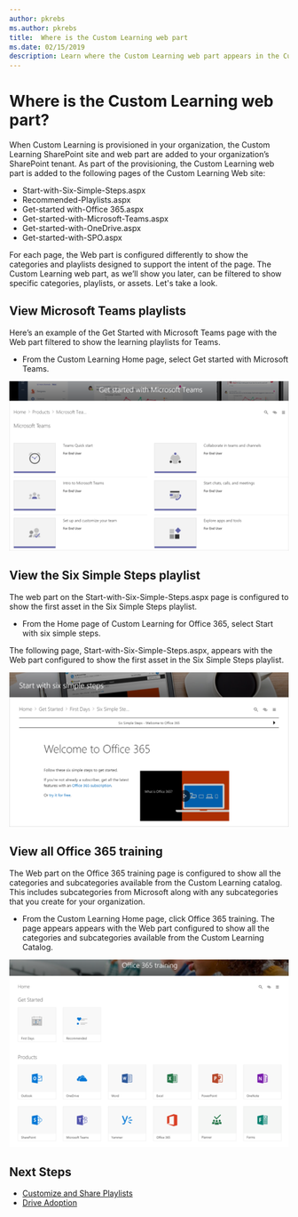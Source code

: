 ```yaml
---
author: pkrebs
ms.author: pkrebs
title:  Where is the Custom Learning web part
ms.date: 02/15/2019
description: Learn where the Custom Learning web part appears in the Custom Learning site
---
```


# Where is the Custom Learning web part?

When Custom Learning is provisioned in your organization, the Custom Learning SharePoint site and web part are added to your organization’s SharePoint tenant. As part of the provisioning, the Custom Learning web part is added to the following pages of the Custom Learning Web site:

- Start-with-Six-Simple-Steps.aspx 
- Recommended-Playlists.aspx
- Get-started with-Office 365.aspx
- Get-started-with-Microsoft-Teams.aspx
- Get-started-with-OneDrive.aspx
- Get-started-with-SPO.aspx

For each page, the Web part is configured differently to show the categories and playlists designed to support the intent of the page. The Custom Learning web part, as we’ll show you later, can be filtered to show specific categories, playlists, or assets. Let's take a look. 

## View Microsoft Teams playlists

Here’s an example of the Get Started with Microsoft Teams page with the Web part filtered to show the learning playlists for Teams. 

- From the Custom Learning Home page, select Get started with Microsoft Teams.

![cg_whereiswp_teams.png](media/cg_whereiswp_teams.png)

## View the Six Simple Steps playlist

The web part on the Start-with-Six-Simple-Steps.aspx page is configured to show the first asset in the Six Simple Steps playlist.

- From the Home page of Custom Learning for Office 365, select Start with six simple steps. 

The following page, Start-with-Six-Simple-Steps.aspx, appears with the Web part configured to show the first asset in the Six Simple Steps playlist.

![cg_whereiswp_six.png](media/cg_whereiswp_six.png)

## View all Office 365 training

The Web part on the Office 365 training page is configured to show all the categories and subcategories available from the Custom Learning catalog. This includes subcategories from Microsoft along with any subcategories that you create for your organization.

- From the Custom Learning Home page, click Office 365 training. The page appears appears with the Web part configured to show all the categories and subcategories available from the Custom Learning Catalog.

![cg_whereiswp_o365.png](media/cg_whereiswp_o365.png)

## Next Steps

- [Customize and Share Playlists](customplaylist.md)
- [Drive Adoption](driveadoption.md) 